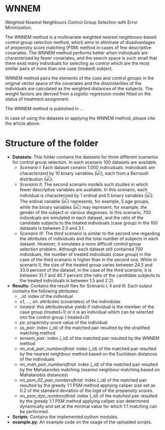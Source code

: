 # WNNEM
Weighted Nearest Neighbours Control Group Selection with Error Minimization.

The WNNEM method is a multivariate weighted nearest neighbours-based control group selection method, which aims to eliminate of disadvantages of propensity score matching (PSM) method in cases of few descriptive covariates. The WNNEM method performs better when individuals are characterized by fewer covariates, and the search space is such small that there exist many individuals for selecting as control which are the most similar pairs of more than one case (treated) subject.

WNNEM method pairs the elements of the case and control groups in the original vector space of the covariates and the dissimilarities of the individuals are calculated as the weighted distances of the subjects. The weight factors are derived from a logistic regression model fitted on the status of treatment assignment.

The WNNEM method is published in ...

In case of using the datasets or applying the WNNEM method, please cite the article above.


# Structure of the folder
- **Datasets**: 
  This folder contains the datasets for three different scenarios for control group selection. In each scenario 100 datasets are available.
  - *Scenario I*: Each dataset conains 1.000 indivuduals. Individuals are characterized by 10 binary variables (<img src="https://render.githubusercontent.com/render/math?math=x_1, x_2, ..., x_{10}">), each from a Bernoulli distribution (<img src="https://render.githubusercontent.com/render/math?math=x_j\sim\textrm{B}(0.5), \quad j=1,\dots,10">).
  - *Scenario II*: The second scenario models such studies in which fewer descriptive variables are available. In this scenario, each individual is characterized by 1 ordinal and 5 binary variables (<img src="https://render.githubusercontent.com/render/math?math=x_1, x_2, ..., x_6">). The ordinal variable (<img src="https://render.githubusercontent.com/render/math?math=x_1">) represents, for example, 5 age groups, while the binary variables (<img src="https://render.githubusercontent.com/render/math?math=x_2, x_3, ..., x_6">) may represent, for example, the gender of the subject or various diagnoses.  In this scenario, 700 individuals are simulated in each dataset, and the ratio of the candidate subjects to the treated individuals (case group) in the 100 datasets is between 2.0 and 3.1.
  - *Scenario III*: The third scenario is similar to the second one regarding the attributes of individuals and the total number of subjects in each dataset. However, it simulates a more difficult control group selection problem. Although each dataset still contained 700 individuals, the number of treated individuals (case group) in the case of the third scenario is higher than in the second one. While in scenario II, the size of the treated group varies between 24.5 and 33.0 percent of the dataset, in the case of the third scenario, it is between 31.7 and 40.7 percent (the ratio of the candidate subjects to the treated individuals is between 1.5 and 2.2).
- **Results**:
  Contains the result files for Scenario I, II and III.
  Each output contains the following attributes:
  - *_id*: index of the individual
  - *x1, ..., xn*: attributes (covariates) of the individulas
  - *treated*: this attributevalue yields if individual is the member of the case group (treated=1) or it is an individual which can be selected into the control group ( treated=0)
  - *ps*: propensity score value of the individual
  - *ss_pair*: index (\_id) of the matched pair resulted by the stratified matching method  
  - *wnnem_pair*: index (\_id) of the matched pair resulted by the WNNEM method
  - *nn_euk_pair_numberoftrial*: index (\_id) of the matched pair resulted by the nearest neighbour method based on the Euclidean distances of the individuals
  - *nn_mah_pair_numberoftrial*: index (\_id) of the matched pair resulted by the Mahalanobis matching (nearest neighbour matching based on Mahalanobis distances) 
  - *nn_psm_02_pair_numberoftrial*: index (\_id) of the matched pair resulted by the greedy 1:1 PSM method applying caliper size set as 0.2 of the standard deviation of the logit of the propensity scores.
  - *nn_psm_dyn_numberoftrial*: index (\_id) of the matched pair resulted by the greedy 1:1 PSM method applying caliper size determined dynamically and set at the minimal value for which 1:1 matching can be performed.
- **Scripts**: 
  Contains the implemented python modules.
- **example.py**:
  An example code on the usage of the uploaded scripts.
